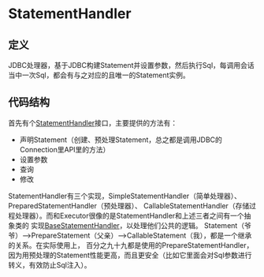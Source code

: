 # StatementHandler
## 定义
JDBC处理器，基于JDBC构建Statement并设置参数，然后执行Sql，每调用会话当中一次Sql，都会有与之对应的且唯一的Statement实例。
## 代码结构
首先有个[StatementHandler](../src/main/java/org/apache/ibatis/executor/statement/StatementHandler.java)接口，主要提供的方法有：
- 声明Statement（创建、预处理Statement，总之都是调用JDBC的Connection里API里的方法）
- 设置参数
- 查询
- 修改

StatementHandler有三个实现，SimpleStatementHandler（简单处理器）、PreparedStatementHandler（预处理器）、
CallableStatementHandler（存储过程处理器）。而和Executor很像的是StatementHandler和上述三者之间有一个抽象类的
实现[BaseStatementHandler](../src/main/java/org/apache/ibatis/executor/statement/BaseStatementHandler.java)，以处理他们公共的逻辑。
Statement（爷爷）——>PrepareStatement（父亲）——>CallableStatement（我），都是一个继承的关系。在实际使用上，
百分之九十九都是使用的PrepareStatementHandler，因为用预处理的Statement性能更高，而且更安全（比如它里面会对Sql参数进行转义，有效防止Sql注入）。


